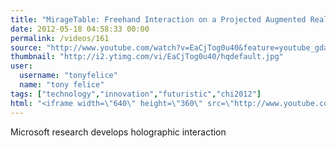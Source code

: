 ```yaml
---
title: "MirageTable: Freehand Interaction on a Projected Augmented Reality Tabletop"
date: 2012-05-18 04:58:33 00:00
permalink: /videos/161
source: "http://www.youtube.com/watch?v=EaCjTog0u40&feature=youtube_gdata_player"
thumbnail: "http://i2.ytimg.com/vi/EaCjTog0u40/hqdefault.jpg"
user:
  username: "tonyfelice"
  name: "tony felice"
tags: ["technology","innovation","futuristic","chi2012"]
html: "<iframe width=\"640\" height=\"360\" src=\"http://www.youtube.com/embed/EaCjTog0u40?wmode=transparent&fs=1&feature=oembed\" frameborder=\"0\" allowfullscreen></iframe>"
---
```


Microsoft research develops holographic interaction